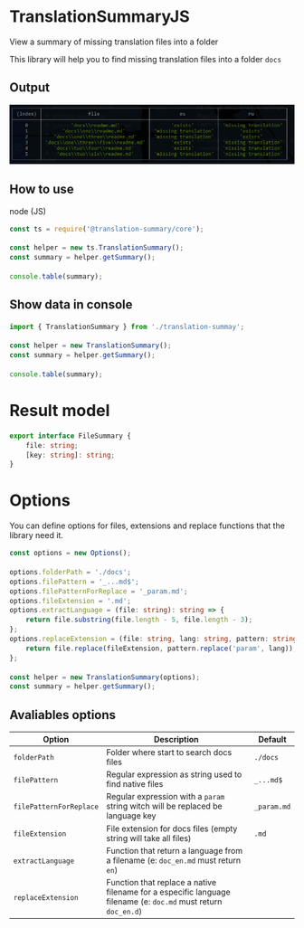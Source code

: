 # TranslationSummaryJS

View a summary of missing translation files into a folder


This library will help you to find missing translation files into a folder `docs`

## Output

<p> <img src="./assets/capture.png" alt="capture" /> </p>


## How to use

node (JS)
```javascript
const ts = require('@translation-summary/core');

const helper = new ts.TranslationSummary();
const summary = helper.getSummary();

console.table(summary);
```

## Show data in console

```typescript
import { TranslationSummary } from './translation-summay';

const helper = new TranslationSummary();
const summary = helper.getSummary();

console.table(summary);
```

# Result model

```typescript
export interface FileSummary {
    file: string;
    [key: string]: string;
}
```

# Options

You can define options for files, extensions and replace functions that the library need it.

```typescript
const options = new Options();

options.folderPath = './docs';
options.filePattern = '_...md$';
options.filePatternForReplace = '_param.md';
options.fileExtension = '.md';
options.extractLanguage = (file: string): string => {
    return file.substring(file.length - 5, file.length - 3);
};
options.replaceExtension = (file: string, lang: string, pattern: string, fileExtension: string): string => {
    return file.replace(fileExtension, pattern.replace('param', lang));
};

const helper = new TranslationSummary(options);
const summary = helper.getSummary();
```


## Avaliables options

| Option         | Description                                                                                                                 | Default     |
| -------------- | --------------------------------------------------------------------------------------------------------------------------- | ----------- |
| `folderPath`         | Folder where start to search docs files                                                                               | `./docs`    |
| `filePattern`         | Regular expression as string used to find native files                                                               | `_...md$`   |
| `filePatternForReplace` | Regular expression with a `param` string witch will be replaced be language key                                    | `_param.md` |
| `fileExtension`    | File extension for docs files (empty string will take all files)                                                        | `.md`       |
| `extractLanguage`        | Function that return a language from a filename (e: `doc_en.md` must return `en`)                                 |             |
| `replaceExtension`        | Function that replace a native filename for a especific language filename (e: `doc.md` must return `doc_en.d`)   |             |
